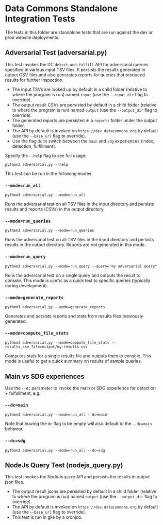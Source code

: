 # Data Commons Standalone Integration Tests

The tests in this folder are standalone tests that are run against the dev or prod website deployments.

## Adversarial Test (adversarial.py)

This test invokes the DC `detect-and-fulfill` API for adversarial queries specified in various input TSV files. It persists the results generated in output CSV files and also generates reports for queries that produced results for further inspection.

* The input TSVs are looked up by default in a child folder (relative to where the program is run) named `input` (use the `--input_dir` flag to override).
* The output result CSVs are persisted by default in a child folder (relative to where the program is run) named `output` (use the `--output_dir` flag to override).
* The generated reports are persisted in a `reports` folder under the output folder.
* The API by default is invoked on `https://dev.datacommons.org` by default (use the `--base_url` flag to override).
* Use the flag `dc` to switch between the `main` and `sdg` experiences (index, detection, fulfillment).

Specify the `--help` flag to see full usage:

```shell
python3 adversarial.py --help
```

This test can be run in the following modes: 

### `--mode=run_all`

```shell
python3 adversarial.py --mode=run_all
```

Runs the adversarial test on all TSV files in the input directory and persists results and reports (CSVs) in the output directory.

### `--mode=run_queries`

```shell
python3 adversarial.py --mode=run_queries
```

Runs the adversarial test on all TSV files in the input directory and persists results in the output directory. Reports are not generated in this mode.

### `--mode=run_query`

```shell
python3 adversarial.py --mode=run_query --query="my adversarial query"
```

Runs the adversarial test on a single query and outputs the result to console. This mode is useful as a quick test to specific queries (typically during development).

### `--mode=generate_reports`

```shell
python3 adversarial.py --mode=generate_reports
```

Generates and persists reports and stats from results files previously generated.

### `--mode=compute_file_stats`

```shell
python3 adversarial.py --mode=compute_file_stats --results_csv_file=output/my-results.csv
```

Computes stats for a single results file and outputs them to console. This mode is useful to get a quick summary on results of sample queries. 

## Main vs SDG experiences 

Use the `--dc` parameter to invoke the main or SDG experience for detection + fulfullment, e.g.

### `--dc=main`
```shell
python3 adversarial.py --mode=run_all --dc=main
```

Note that leaving the `dc` flag to be empty will also default to the `--dc=main` behavior.

### `--dc=sdg`
```shell
python3 adversarial.py --mode=run_all --dc=sdg
```

## NodeJs Query Test (nodejs_query.py)

This test invokes the NodeJs `query` API and persists the results in output json files.

* The output result jsons are persisted by default in a child folder (relative to where the program is run) named `output` (use the `--output_dir` flag to override).
* The API by default is invoked on `https://dev.datacommons.org` by default (use the `--base_url` flag to override).
* This test is run in gke by a cronjob.
